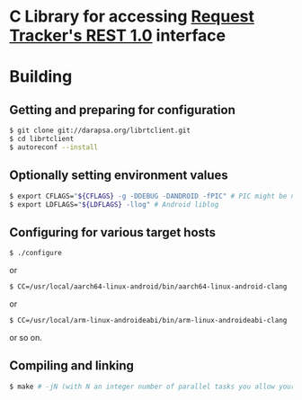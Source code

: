 # C Library for accessing [Request Tracker's REST 1.0](https://rt-wiki.bestpractical.com/wiki/REST) interface

# Building

## Getting and preparing for configuration

```sh
$ git clone git://darapsa.org/librtclient.git
$ cd librtclient
$ autoreconf --install
```

## Optionally setting environment values

```sh
$ export CFLAGS="${CFLAGS} -g -DDEBUG -DANDROID -fPIC" # PIC might be needed later on android_armv7
$ export LDFLAGS="${LDFLAGS} -llog" # Android liblog
```

## Configuring for various target hosts

```sh
$ ./configure
```

or

```sh
$ CC=/usr/local/aarch64-linux-android/bin/aarch64-linux-android-clang ./configure --host=aarch64-linux-android
```

or

```sh
$ CC=/usr/local/arm-linux-androideabi/bin/arm-linux-androideabi-clang ./configure --host=arm-linux-androideabi
```

or so on.

## Compiling and linking

```sh
$ make # -jN (with N an integer number of parallel tasks you allow your computer to run for compiling this)
```

